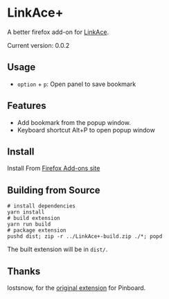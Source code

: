 # LinkAce+

A better firefox add-on for [LinkAce](https://linkace.org).

Current version: 0.0.2

## Usage

* `option` + `p`: Open panel to save bookmark

## Features

* Add bookmark from the popup window.
* Keyboard shortcut Alt+P to open popup window

## Install

Install From [Firefox Add-ons site][amo]

[amo]:https://addons.mozilla.org/en-US/firefox/addon/LinkAce-plus/

## Building from Source

```shell
# install dependencies
yarn install
# build extension
yarn run build
# package extension
pushd dist; zip -r ../LinkAce+-build.zip ./*; popd
```

The built extension will be in `dist/`.

## Thanks

lostsnow, for the [original extension][pb+] for Pinboard.

[pb+]:https://github.com/lostsnow/pinboard-firefox
